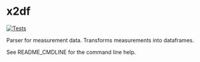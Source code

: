 # x2df


[![Tests](https://github.com/mb-89/x2df/actions/workflows/tests.yml/badge.svg)](https://github.com/mb-89/x2df/actions/workflows/tests.yml)


Parser for measurement data. Transforms measurements into dataframes.

See README_CMDLINE for the command line help.